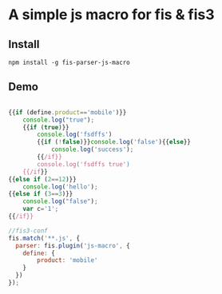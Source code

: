 # A simple js macro for fis & fis3


## Install

    npm install -g fis-parser-js-macro
    
## Demo

```javascript

{{if (define.product=='mobile')}}
    console.log("true");
    {{if (true)}}
        console.log('fsdffs')
        {{if (!false)}}console.log('false'){{else}}
            console.log('success');
        {{/if}}
        console.log('fsdffs true')
    {{/if}}
{{else if (2==12)}}
    console.log('hello');
{{else if (3==3)}}
    console.log("false");
    var c='1';
{{/if}}

```

```javascript
//fis3-conf
fis.match('**.js', {
  parser: fis.plugin('js-macro', {
    define: {
        product: 'mobile'
    }
  })
});

```
